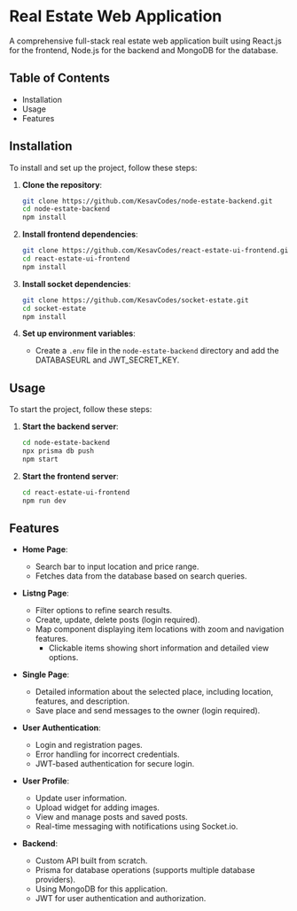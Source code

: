 # Real Estate Web Application

A comprehensive full-stack real estate web application built using React.js for the frontend, Node.js for the backend and MongoDB for the database.

## Table of Contents

- Installation
- Usage
- Features

## Installation

To install and set up the project, follow these steps:

1. **Clone the repository**:
    ```bash
    git clone https://github.com/KesavCodes/node-estate-backend.git
    cd node-estate-backend
    npm install
    ```

2. **Install frontend dependencies**:
    ```bash
    git clone https://github.com/KesavCodes/react-estate-ui-frontend.git
    cd react-estate-ui-frontend
    npm install
    ```

3. **Install socket dependencies**:
    ```bash
    git clone https://github.com/KesavCodes/socket-estate.git
    cd socket-estate
    npm install
    ```

4. **Set up environment variables**:
    - Create a `.env` file in the `node-estate-backend` directory and add the DATABASEURL and JWT_SECRET_KEY.

## Usage

To start the project, follow these steps:

1. **Start the backend server**:
    ```bash
    cd node-estate-backend
    npx prisma db push
    npm start
    ```
2. **Start the frontend server**:
    ```bash
    cd react-estate-ui-frontend
    npm run dev
    ```
## Features

- **Home Page**: 
  - Search bar to input location and price range.
  - Fetches data from the database based on search queries.
  
- **Listng Page**: 
  - Filter options to refine search results.
  - Create, update, delete posts (login required).
  - Map component displaying item locations with zoom and navigation features.
    - Clickable items showing short information and detailed view options.

- **Single Page**:
  - Detailed information about the selected place, including location, features, and description.
  - Save place and send messages to the owner (login required).

- **User Authentication**:
  - Login and registration pages.
  - Error handling for incorrect credentials.
  - JWT-based authentication for secure login.

- **User Profile**:
  - Update user information.
  - Upload widget for adding images.
  - View and manage posts and saved posts.
  - Real-time messaging with notifications using Socket.io.

- **Backend**:
  - Custom API built from scratch.
  - Prisma for database operations (supports multiple database providers).
  - Using MongoDB for this application.
  - JWT for user authentication and authorization.

